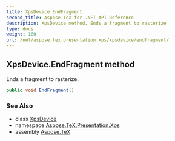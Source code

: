 ```yaml
---
title: XpsDevice.EndFragment
second_title: Aspose.TeX for .NET API Reference
description: XpsDevice method. Ends a fragment to rasterize
type: docs
weight: 160
url: /net/aspose.tex.presentation.xps/xpsdevice/endfragment/
---
```

## XpsDevice.EndFragment method

Ends a fragment to rasterize.

```csharp
public void EndFragment()
```

### See Also

* class [XpsDevice](../)
* namespace [Aspose.TeX.Presentation.Xps](../../xpsdevice/)
* assembly [Aspose.TeX](../../../)


